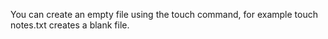 You can create an empty file using the touch command, for example touch notes.txt creates a blank file.
